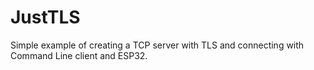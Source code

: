 # JustTLS
Simple example of creating a TCP server with TLS and connecting with Command Line client and ESP32.
